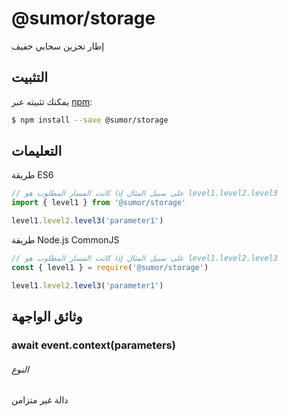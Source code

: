 # @sumor/storage

إطار تخزين سحابي خفيف

## التثبيت

يمكنك تثبيته عبر [npm](https://www.npmjs.com/):

```sh
$ npm install --save @sumor/storage
```

## التعليمات

طريقة ES6

```js
// على سبيل المثال إذا كانت المسار المطلوب هو level1.level2.level3
import { level1 } from '@sumor/storage'

level1.level2.level3('parameter1')
```

طريقة Node.js CommonJS

```js
// على سبيل المثال إذا كانت المسار المطلوب هو level1.level2.level3
const { level1 } = require('@sumor/storage')

level1.level2.level3('parameter1')
```

## وثائق الواجهة

### await event.context(parameters)

###### النوع

دالة غير متزامن
